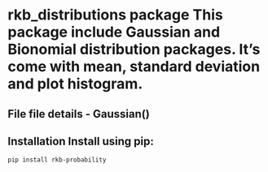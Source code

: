 # rkb_distributions package This package include Gaussian and Bionomial distribution packages. It’s come with mean, standard deviation and plot histogram.

## File file details - Gaussian()

## Installation Install using pip: 

```
pip install rkb-probability 
```